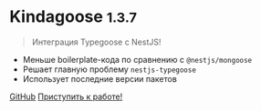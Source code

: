 # Kindagoose <small>1.3.7</small>

> Интеграция Typegoose c NestJS!

- Меньше boilerplate-кода по сравнению с `@nestjs/mongoose`
- Решает главную проблему `nestjs-typegoose`
- Использует последние версии пакетов

[GitHub](https://github.com/GrapeoffJS/kindagoose)
[Приступить к работе!](/ru-ru/?id=Быстрый-старт)

